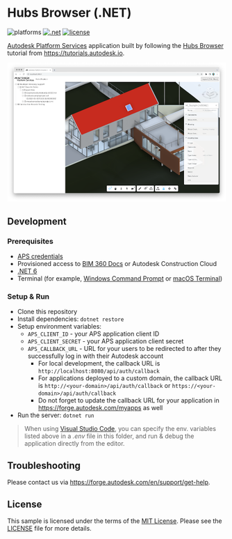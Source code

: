 # Hubs Browser (.NET)

![platforms](https://img.shields.io/badge/platform-windows%20%7C%20osx%20%7C%20linux-lightgray.svg)
[![.net](https://img.shields.io/badge/net-6.0-blue.svg)](https://dotnet.microsoft.com/en-us/download/dotnet/6.0)
[![license](https://img.shields.io/:license-mit-green.svg)](https://opensource.org/licenses/MIT)

[Autodesk Platform Services](https://aps.autodesk.com) application built by following
the [Hubs Browser](https://tutorials.autodesk.io/tutorials/hubs-browser/) tutorial
from https://tutorials.autodesk.io.

![thumbnail](thumbnail.png)

## Development

### Prerequisites

- [APS credentials](https://forge.autodesk.com/en/docs/oauth/v2/tutorials/create-app)
- Provisioned access to [BIM 360 Docs](https://forge.autodesk.com/en/docs/bim360/v1/tutorials/getting-started/manage-access-to-docs/)
or Autodesk Construction Cloud
- [.NET 6](https://dotnet.microsoft.com/en-us/download/dotnet/6.0)
- Terminal (for example, [Windows Command Prompt](https://en.wikipedia.org/wiki/Cmd.exe)
or [macOS Terminal](https://support.apple.com/guide/terminal/welcome/mac))

### Setup & Run

- Clone this repository
- Install dependencies: `dotnet restore`
- Setup environment variables:
  - `APS_CLIENT_ID` - your APS application client ID
  - `APS_CLIENT_SECRET` - your APS application client secret
  - `APS_CALLBACK_URL` - URL for your users to be redirected to after they successfully log in with their Autodesk account
    - For local development, the callback URL is `http://localhost:8080/api/auth/callback`
    - For applications deployed to a custom domain, the callback URL is `http://<your-domain>/api/auth/callback` or `https://<your-domain>/api/auth/callback`
    - Do not forget to update the callback URL for your application in https://forge.autodesk.com/myapps as well
- Run the server: `dotnet run`

> When using [Visual Studio Code](https://code.visualstudio.com),
you can specify the env. variables listed above in a _.env_ file in this
folder, and run & debug the application directly from the editor.

## Troubleshooting

Please contact us via https://forge.autodesk.com/en/support/get-help.

## License

This sample is licensed under the terms of the [MIT License](http://opensource.org/licenses/MIT).
Please see the [LICENSE](LICENSE) file for more details.
